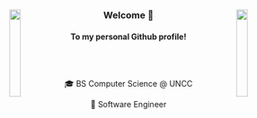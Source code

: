 <div align="center">
<img src="https://github.com/user-attachments/assets/0258984e-49f9-4bd8-aa8f-196c571128b4" width="20%" align="left" />
<img src="https://github.com/user-attachments/assets/0258984e-49f9-4bd8-aa8f-196c571128b4" width="20%" align="right" />
<div align="center">
<h3> Welcome 👋 </h3>
<h4> To my personal Github profile! </h4>
</div>
<br><br>
<p>
    🎓 BS Computer Science @ UNCC
</p>
<p>
    💼 Software Engineer
</p>
</div>
